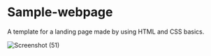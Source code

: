 # Sample-webpage
A template for a landing page made by using HTML and CSS basics.

![Screenshot (51)](https://user-images.githubusercontent.com/73391917/106476394-07640200-64cd-11eb-8b5f-524799004969.png)

